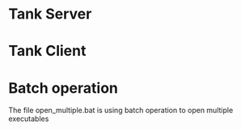 # Tank Server

# Tank Client

# Batch operation
The file open_multiple.bat is using batch operation to open multiple executables 
